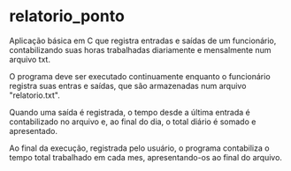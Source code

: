 # relatorio_ponto
Aplicação básica em C que registra entradas e saídas de um funcionário, contabilizando suas horas trabalhadas diariamente e mensalmente num arquivo txt.

O programa deve ser executado continuamente enquanto o funcionário registra suas entras e saídas, que são armazenadas num arquivo "relatorio.txt".

Quando uma saída é registrada, o tempo desde a última entrada é contabilizado no arquivo e, ao final do dia, o total diário é somado e apresentado.

Ao final da execução, registrada pelo usuário, o programa contabiliza o tempo total trabalhado em cada mes, apresentando-os ao final do arquivo.
